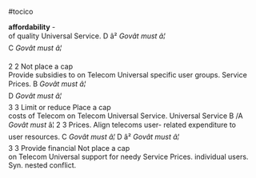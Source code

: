#tocico

<b>affordability</b> -   
of  quality Universal 
Service. 
D â² <i>Govât must â¦</i>  
C <i>Govât must â¦</i>
 
2
2 
Not place a cap  
Provide subsidies to 
on Telecom Universal 
specific user groups. 
Service Prices. 
B
<i>Govât must â¦</i>  
D  <i>Govât must â¦</i>  
3
3 
Limit or reduce 
Place a cap  
costs of Telecom 
on Telecom 
Universal Service. 
Universal Service 
B /A <i>Govât must </i>â¦ 
2
3 
Prices. 
Align telecoms user-
related expenditure to  
user resources. 
C
<i>Govât must â¦</i> 
D â² <i>Govât must â¦</i>  
3
3
Provide financial 
Not place a cap  
on Telecom Universal 
support for needy 
Service Prices. 
individual users. 
 Syn. nested conflict. 
 


